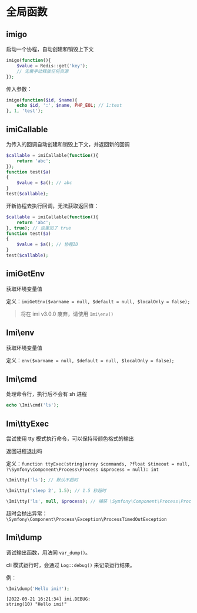 # 全局函数

## imigo

启动一个协程，自动创建和销毁上下文

```php
imigo(function(){
    $value = Redis::get('key');
    // 无需手动释放任何资源
});
```

传入参数：

```php
imigo(function($id, $name){
    echo $id, ':', $name, PHP_EOL; // 1:test
}, 1, 'test');
```

## imiCallable

为传入的回调自动创建和销毁上下文，并返回新的回调

```php
$callable = imiCallable(function(){
    return 'abc';
});
function test($a)
{
    $value = $a(); // abc
}
test($callable);
```

开新协程去执行回调，无法获取返回值：

```php
$callable = imiCallable(function(){
    return 'abc';
}, true); // 这里加了 true
function test($a)
{
    $value = $a(); // 协程ID
}
test($callable);
```

## imiGetEnv

获取环境变量值

定义：`imiGetEnv($varname = null, $default = null, $localOnly = false);`

> 将在 imi v3.0.0 废弃，请使用 `Imi\env()`

## Imi\env

获取环境变量值

定义：`env($varname = null, $default = null, $localOnly = false);`

## Imi\cmd

处理命令行，执行后不会有 sh 进程

```php
echo \Imi\cmd('ls');
```

## Imi\ttyExec

尝试使用 tty 模式执行命令，可以保持带颜色格式的输出

返回进程退出码

定义：`function ttyExec(string|array $commands, ?float $timeout = null, ?\Symfony\Component\Process\Process &$process = null): int`

```php
\Imi\tty('ls'); // 默认不超时

\Imi\tty('sleep 2', 1.5); // 1.5 秒超时

\Imi\tty('ls', null, $process); // 捕获 \Symfony\Component\Process\Process 对象
```

超时会抛出异常：`\Symfony\Component\Process\Exception\ProcessTimedOutException`

## Imi\dump

调试输出函数，用法同 `var_dump()`。

cli 模式运行时，会通过 `Log::debug()` 来记录运行结果。

例：

```php
\Imi\dump('Hello imi!');
```

```log
[2022-03-21 16:21:34] imi.DEBUG: 
string(10) "Hello imi!"
```
